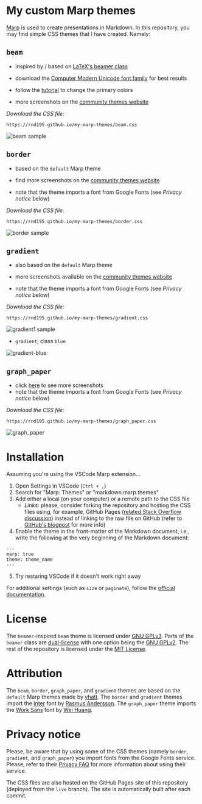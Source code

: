# My custom Marp themes

[Marp](https://marp.app/) is used to create presentations in Markdown. In this repository, you may find simple CSS themes that I have created. Namely:

## `beam`

- inspired by / based on [LaTeX's beamer class](https://github.com/josephwright/beamer)

- download the [Computer Modern Unicode font family](https://ctan.org/pkg/cm-unicode?lang=en) for best results
- follow the [tutorial](how-to/beam_custom.md) to change the primary colors
- more screenshots on the [community themes website](https://rnd195.github.io/marp-community-themes/theme/beam.html)

*Download the CSS file:*

```
https://rnd195.github.io/my-marp-themes/beam.css
```

![beam sample](./samples/beam.jpg)

## `border`

- based on the `default` Marp theme

- find more screenshots on the [community themes website](https://rnd195.github.io/marp-community-themes/theme/border.html)

- note that the theme imports a font from Google Fonts (see *Privacy notice* below)

*Download the CSS file:*

```
https://rnd195.github.io/my-marp-themes/border.css
```

![border sample](./samples/border.png)

## `gradient`

- also based on the `default` Marp theme

- more screenshots available on the [community themes website](https://rnd195.github.io/marp-community-themes/theme/gradient.html)

- note that the theme imports a font from Google Fonts (see *Privacy notice* below)

*Download the CSS file:*

```
https://rnd195.github.io/my-marp-themes/gradient.css
```

![gradient1 sample](./samples/gradient.png)

- `gradient`, class `blue`

![gradient-blue](samples/gradient-blue.png)

## `graph_paper`

- click [here](https://rnd195.github.io/marp-community-themes/theme/graph_paper.html) to see more screenshots
- note that the theme imports a font from Google Fonts (see *Privacy notice* below)

*Download the CSS file:*

```
https://rnd195.github.io/my-marp-themes/graph_paper.css
```

![graph_paper](samples/graph_paper.png)



# Installation

Assuming you're using the VSCode Marp extension…

1. Open Settings in VSCode (`Ctrl + ,`)
2. Search for "Marp: Themes" or "markdown.marp.themes"
3. Add either a local (on your computer) or a remote path to the CSS file
   - *Links*: please, consider forking the repository and hosting the CSS files using, for example, GitHub Pages ([related Stack Overflow discussion](https://stackoverflow.com/a/52921967)) instead of linking to the raw file on GitHub (refer to [GitHub's blogpost](https://github.blog/2013-04-24-heads-up-nosniff-header-support-coming-to-chrome-and-firefox/) for more info)
4. Enable the theme in the front-matter of the Markdown document, i.e., write the following at the very beginning of the Markdown document:

```
---
marp: true
theme: theme_name
---
```

5. Try restaring VSCode if it doesn't work right away

For additional settings (such as `size` or `paginate`), follow the [official documentation](https://github.com/marp-team/marp/blob/main/website/docs/guide/directives.md).

# License

The `beamer`-inspired `beam` theme is licensed under [GNU GPLv3](https://github.com/rnd195/my-marp-themes/blob/main/LICENSE_beamer). Parts of the `beamer` class are [dual-license](https://github.com/josephwright/beamer/blob/main/LICENSE.md) with one option being the [GNU GPLv2](https://github.com/rnd195/my-marp-themes/blob/live/LICENSE_GPLv2). The rest of the repository is licensed under the [MIT License](https://github.com/rnd195/my-marp-themes/blob/main/LICENSE).


# Attribution

The `beam`, `border`, `graph_paper`, and `gradient` themes are based on the `default` Marp themes made by [yhatt](https://github.com/marp-team/marp-core/tree/main/themes). The `border` and `gradient` themes import the [Inter](https://fonts.google.com/specimen/Inter) font by [Rasmus Andersson](https://rsms.me/). The `graph_paper` theme imports the [Work Sans](https://github.com/weiweihuanghuang/Work-Sans) font by [Wei Huang](https://github.com/weiweihuanghuang).

# Privacy notice

Please, be aware that by using some of the CSS themes (namely `border`, `gradient`, and `graph_paper`) you import fonts from the Google Fonts service. Please, refer to their [Privacy FAQ](https://developers.google.com/fonts/faq/privacy) for more information about using their service.

The CSS files are also hosted on the GitHub Pages site of this repository (deployed from the `live` branch). The site is automatically built after each commit.

